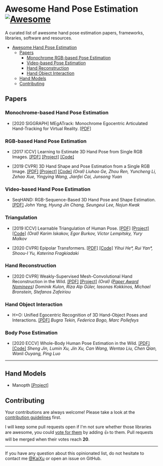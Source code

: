 # Awesome Hand Pose Estimation [![Awesome](https://awesome.re/badge.svg)](https://awesome.re)

A curated list of awesome hand pose estimation papers, frameworks, libraries, software and resources.

- [Awesome Hand Pose Estimation](#awesome-hand-pose-estimation)
  - [Papers](#papers)
    - [Monochrome RGB-based Pose Estimation](#monochrome-rgb-based-pose-estimation)
    - [Video-based Pose Estimation](#video-based-pose-estimation)
    - [Hand Reconstruction](#hand-reconstruction)
    - [Hand Object Interaction](#hand-object-interaction)
  - [Hand Models](#hand-models)
  - [Contributing](#contributing)

## Papers

### Monochrome-based Hand Pose Estimation
* [2020 SIGGRAPH] MEgATrack: Monochrome Egocentric Articulated Hand-Tracking for Virtual Reality. [\[PDF\]](https://dl.acm.org/doi/abs/10.1145/3386569.3392452)

### RGB-based Hand Pose Estimation
* [2017 ICCV] Learning to Estimate 3D Hand Pose from Single RGB Images. [\[PDF\]](https://arxiv.org/pdf/1705.01389.pdf)  [\[Project\]](https://lmb.informatik.uni-freiburg.de/projects/hand3d/)   [\[Code\]](https://github.com/lmb-freiburg/hand3d)

*  [2019 CVPR] 3D Hand Shape and Pose Estimation from a Single RGB Image. [\[PDF\]](http://openaccess.thecvf.com/content_CVPR_2019/papers/Ge_3D_Hand_Shape_and_Pose_Estimation_From_a_Single_RGB_CVPR_2019_paper.pdf) [\[Project\]](https://sites.google.com/site/geliuhaontu/home/cvpr2019) [\[Code\]](https://github.com/3d-hand-shape/hand-graph-cnn) *(Oral)*
_Liuhao Ge, Zhou Ren, Yuncheng Li, Zehao Xue, Yingying Wang, Jianfei Cai, Junsong Yuan_

### Video-based Hand Pose Estimation

* SeqHAND: RGB-Sequence-Based 3D Hand Pose and Shape Estimation. [\[PDF\]](http://arxiv.org/pdf/2007.05168)
_John Yang, Hyung Jin Chang, Seungeui Lee, Nojun Kwak_

### Triangulation
* [2019 ICCV] Learnable Triangulation of Human Pose. [\[PDF\]](https://arxiv.org/pdf/1905.05754.pdf) [\[Project\]](https://saic-violet.github.io/learnable-triangulation/) [\[Code\]](https://github.com/karfly/learnable-triangulation-pytorch#learnable-triangulation-of-human-pose) *(Oral)*
_Karim Iskakov, Egor Burkov, Victor Lempitsky, Yury Malkov_

* [2020 CVPR] Epipolar Transformers. [\[PDF\]](https://arxiv.org/pdf/2005.04551.pdf) [\[Code\]](https://github.com/yihui-he/epipolar-transformers)
_Yihui He\*, Rui Yan\*, Shoou-I Yu, Katerina Fragkiadaki_

### Hand Reconstruction

* [2020 CVPR] Weakly-Supervised Mesh-Convolutional Hand Reconstruction in the Wild. [\[PDF\]](https://arxiv.org/pdf/2004.01946.pdf) [\[Project\]](https://www.arielai.com/mesh_hands/)  *(Oral)* *([Paper Award Nominees](http://cvpr2020.thecvf.com/node/817))* _Dominik Kulon, Riza Alp Güler, Iasonas Kokkinos, Michael Bronstein, Stefanos Zafeiriou_

### Hand Object Interaction
* H+O: Unified Egocentric Recognition of 3D Hand-Object Poses and Interactions. [\[PDF\]](https://openaccess.thecvf.com/content_CVPR_2019/papers/Tekin_HO_Unified_Egocentric_Recognition_of_3D_Hand-Object_Poses_and_Interactions_CVPR_2019_paper.pdf)
_Bugra Tekin, Federica Bogo, Marc Pollefeys_

### Body Pose Estimation
* [2020 ECCV] Whole-Body Human Pose Estimation in the Wild. [\[PDF\]](https://arxiv.org/pdf/2007.11858.pdf) [\[Code\]](https://github.com/jin-s13/COCO-WholeBody)
_Sheng Jin, Lumin Xu, Jin Xu, Can Wang, Wentao Liu, Chen Qian, Wanli Ouyang, Ping Luo_

---

## Hand Models
* Manopth [\[Project\]](https://github.com/hassony2/manopth)

## Contributing

Your contributions are always welcome! Please take a look at the [contribution guidelines](https://github.com/vinta/awesome-python/blob/master/CONTRIBUTING.md) first.

I will keep some pull requests open if I'm not sure whether those libraries are awesome, you could [vote for them](https://github.com/vinta/awesome-python/pulls) by adding :+1: to them. Pull requests will be merged when their votes reach **20**.

---

If you have any question about this opinionated list, do not hesitate to contact me [@KaiXu]() or open an issue on GitHub.

